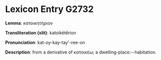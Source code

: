 # Lexicon Entry G2732

**Lemma**: κατοικητήριον

**Transliteration (xlit)**: katoikētḗrion

**Pronunciation**: kat-oy-kay-tay'-ree-on

**Description**:
from a derivative of κατοικέω; a dwelling-place:--habitation.
